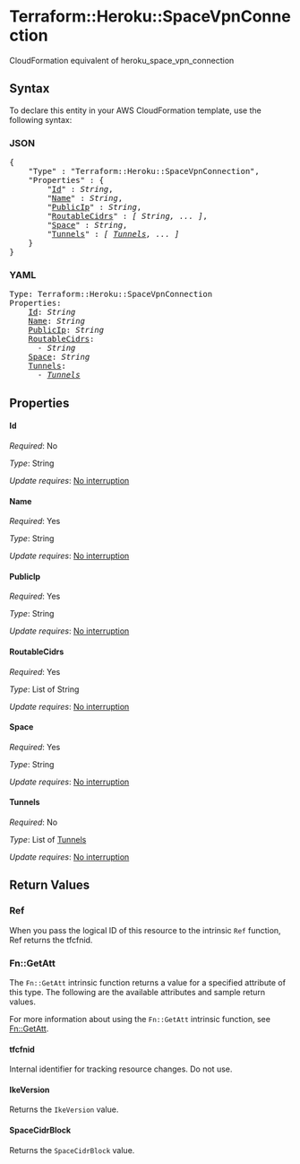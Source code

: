 # Terraform::Heroku::SpaceVpnConnection

CloudFormation equivalent of heroku_space_vpn_connection

## Syntax

To declare this entity in your AWS CloudFormation template, use the following syntax:

### JSON

<pre>
{
    "Type" : "Terraform::Heroku::SpaceVpnConnection",
    "Properties" : {
        "<a href="#id" title="Id">Id</a>" : <i>String</i>,
        "<a href="#name" title="Name">Name</a>" : <i>String</i>,
        "<a href="#publicip" title="PublicIp">PublicIp</a>" : <i>String</i>,
        "<a href="#routablecidrs" title="RoutableCidrs">RoutableCidrs</a>" : <i>[ String, ... ]</i>,
        "<a href="#space" title="Space">Space</a>" : <i>String</i>,
        "<a href="#tunnels" title="Tunnels">Tunnels</a>" : <i>[ <a href="tunnels.md">Tunnels</a>, ... ]</i>
    }
}
</pre>

### YAML

<pre>
Type: Terraform::Heroku::SpaceVpnConnection
Properties:
    <a href="#id" title="Id">Id</a>: <i>String</i>
    <a href="#name" title="Name">Name</a>: <i>String</i>
    <a href="#publicip" title="PublicIp">PublicIp</a>: <i>String</i>
    <a href="#routablecidrs" title="RoutableCidrs">RoutableCidrs</a>: <i>
      - String</i>
    <a href="#space" title="Space">Space</a>: <i>String</i>
    <a href="#tunnels" title="Tunnels">Tunnels</a>: <i>
      - <a href="tunnels.md">Tunnels</a></i>
</pre>

## Properties

#### Id

_Required_: No

_Type_: String

_Update requires_: [No interruption](https://docs.aws.amazon.com/AWSCloudFormation/latest/UserGuide/using-cfn-updating-stacks-update-behaviors.html#update-no-interrupt)

#### Name

_Required_: Yes

_Type_: String

_Update requires_: [No interruption](https://docs.aws.amazon.com/AWSCloudFormation/latest/UserGuide/using-cfn-updating-stacks-update-behaviors.html#update-no-interrupt)

#### PublicIp

_Required_: Yes

_Type_: String

_Update requires_: [No interruption](https://docs.aws.amazon.com/AWSCloudFormation/latest/UserGuide/using-cfn-updating-stacks-update-behaviors.html#update-no-interrupt)

#### RoutableCidrs

_Required_: Yes

_Type_: List of String

_Update requires_: [No interruption](https://docs.aws.amazon.com/AWSCloudFormation/latest/UserGuide/using-cfn-updating-stacks-update-behaviors.html#update-no-interrupt)

#### Space

_Required_: Yes

_Type_: String

_Update requires_: [No interruption](https://docs.aws.amazon.com/AWSCloudFormation/latest/UserGuide/using-cfn-updating-stacks-update-behaviors.html#update-no-interrupt)

#### Tunnels

_Required_: No

_Type_: List of <a href="tunnels.md">Tunnels</a>

_Update requires_: [No interruption](https://docs.aws.amazon.com/AWSCloudFormation/latest/UserGuide/using-cfn-updating-stacks-update-behaviors.html#update-no-interrupt)

## Return Values

### Ref

When you pass the logical ID of this resource to the intrinsic `Ref` function, Ref returns the tfcfnid.

### Fn::GetAtt

The `Fn::GetAtt` intrinsic function returns a value for a specified attribute of this type. The following are the available attributes and sample return values.

For more information about using the `Fn::GetAtt` intrinsic function, see [Fn::GetAtt](https://docs.aws.amazon.com/AWSCloudFormation/latest/UserGuide/intrinsic-function-reference-getatt.html).

#### tfcfnid

Internal identifier for tracking resource changes. Do not use.

#### IkeVersion

Returns the <code>IkeVersion</code> value.

#### SpaceCidrBlock

Returns the <code>SpaceCidrBlock</code> value.

